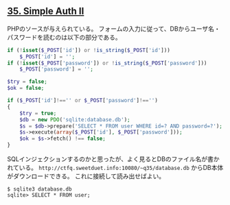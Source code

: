 ## [35. Simple Auth II](http://ksnctf.sweetduet.info/problem/25)

PHPのソースが与えられている。
フォームの入力に従って、DBからユーザ名・パスワードを読むのは以下の部分である。

```php
if (!isset($_POST['id']) or !is_string($_POST['id']))
    $_POST['id'] = '';
if (!isset($_POST['password']) or !is_string($_POST['password']))
    $_POST['password'] = '';

$try = false;
$ok = false;

if ($_POST['id']!=='' or $_POST['password']!=='')
{
    $try = true;
    $db = new PDO('sqlite:database.db');
    $s = $db->prepare('SELECT * FROM user WHERE id=? AND password=?');
    $s->execute(array($_POST['id'], $_POST['password']));
    $ok = $s->fetch() !== false;
}
```

SQLインジェクションするのかと思ったが、よく見るとDBのファイル名が書かれている。
`http://ctfq.sweetduet.info:10080/~q35/database.db` からDB本体がダウンロードできる。
これに接続して読み出せばよい。

```console
$ sqlite3 database.db
sqlite> SELECT * FROM user;
```
